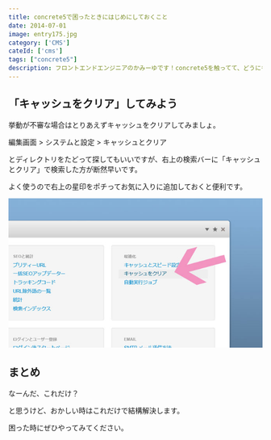 ```yaml
---
title: concrete5で困ったときにはじめにしておくこと
date: 2014-07-01
image: entry175.jpg
category: ['CMS']
cateId: ['cms']
tags: ["concrete5"]
description: フロントエンドエンジニアのかみーゆです！concrete5を触ってて、どうにもこうにもサイトが更新されない時があります。そんな時の対処法をご紹介します。
---
```


## 「キャッシュをクリア」してみよう
挙動が不審な場合はとりあえずキャッシュをクリアしてみましょ。

編集画面 > システムと設定 > キャッシュとクリア

とディレクトリをたどって探してもいいですが、右上の検索バーに「キャッシュとクリア」で検索した方が断然早いです。

よく使うので右上の星印をポチってお気に入りに追加しておくと便利です。

![concrete5で困ったときにはじめにしておくこと](./images/2014/entry174-1.jpg)

## まとめ

なーんだ、これだけ？

と思うけど、おかしい時はこれだけで結構解決します。

困った時にぜひやってみてください。
